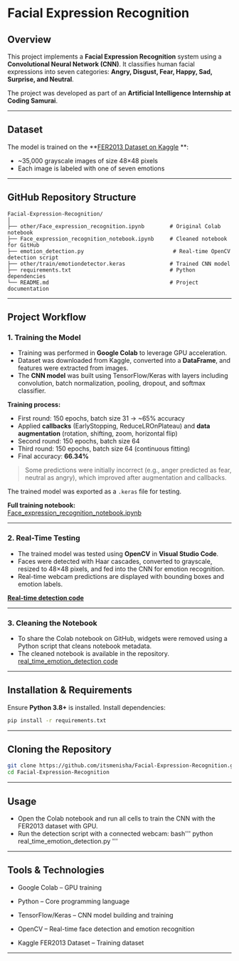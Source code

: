 # Facial Expression Recognition

## Overview

This project implements a **Facial Expression Recognition** system using a **Convolutional Neural Network (CNN)**. It classifies human facial expressions into seven categories: **Angry, Disgust, Fear, Happy, Sad, Surprise, and Neutral**.  

The project was developed as part of an **Artificial Intelligence Internship at Coding Samurai**.

---

## Dataset

The model is trained on the **<a href="https://www.kaggle.com/datasets/msambare/fer2013" target="_blank">FER2013 Dataset on Kaggle</a>
**:

- ~35,000 grayscale images of size 48×48 pixels  
- Each image is labeled with one of seven emotions  

---

## GitHub Repository Structure
```
Facial-Expression-Recognition/
│
├── other/Face_expression_recognition.ipynb        # Original Colab notebook
├── Face_expression_recognition_notebook.ipynb     # Cleaned notebook for GitHub
├── emotion_detection.py                            # Real-time OpenCV detection script
├── other/train/emotiondetector.keras              # Trained CNN model
├── requirements.txt                               # Python dependencies
└── README.md                                      # Project documentation
```

---

## Project Workflow

### 1. Training the Model

- Training was performed in **Google Colab** to leverage GPU acceleration.  
- Dataset was downloaded from Kaggle, converted into a **DataFrame**, and features were extracted from images.  
- The **CNN model** was built using TensorFlow/Keras with layers including convolution, batch normalization, pooling, dropout, and softmax classifier.  

**Training process:**  
- First round: 150 epochs, batch size 31 → ~65% accuracy  
- Applied **callbacks** (EarlyStopping, ReduceLROnPlateau) and **data augmentation** (rotation, shifting, zoom, horizontal flip)  
- Second round: 150 epochs, batch size 64  
- Third round: 150 epochs, batch size 64 (continuous fitting)  
- Final accuracy: **66.34%**  

> Some predictions were initially incorrect (e.g., anger predicted as fear, neutral as angry), which improved after augmentation and callbacks.

The trained model was exported as a `.keras` file for testing.  

**Full training notebook:**  
<a href="https://github.com/itsmenisha/Facial-Expression-Recognition/blob/main/Face_expression_recognition_notebook.ipynb" target="_blank">Face_expression_recognition_notebook.ipynb</a>


---

### 2. Real-Time Testing

- The trained model was tested using **OpenCV** in **Visual Studio Code**.  
- Faces were detected with Haar cascades, converted to grayscale, resized to 48×48 pixels, and fed into the CNN for emotion recognition.  
- Real-time webcam predictions are displayed with bounding boxes and emotion labels.  

**<a href="https://github.com/itsmenisha/Facial-Expression-Recognition/blob/main/Face_expression_recognition_notebook.ipynb" target="_blank">Real-time detection code</a>**  

---

### 3. Cleaning the Notebook

- To share the Colab notebook on GitHub, widgets were removed using a Python script that cleans notebook metadata.  
- The cleaned notebook is available in the repository.
<a href="https://github.com/itsmenisha/Facial-Expression-Recognition/blob/main/real_time_emotion_detection.py" target="_blank">real_time_emotion_detection code</a>


---

## Installation & Requirements

Ensure **Python 3.8+** is installed. Install dependencies:

```bash
pip install -r requirements.txt
```
---
## Cloning the Repository

```bash
git clone https://github.com/itsmenisha/Facial-Expression-Recognition.git
cd Facial-Expression-Recognition
```
---
## Usage

- Open the Colab notebook and run all cells to train the CNN with the FER2013 dataset with GPU.
- Run the detection script with a connected webcam:
bash'''
python real_time_emotion_detection.py
'''

---

## Tools & Technologies

- Google Colab – GPU training

- Python – Core programming language

- TensorFlow/Keras – CNN model building and training

- OpenCV – Real-time face detection and emotion recognition

- Kaggle FER2013 Dataset – Training dataset

---
